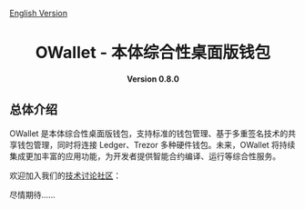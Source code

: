 [English Version](./README.md)

<h1 align="center">OWallet - 本体综合性桌面版钱包 </h1>
<h4 align="center">Version 0.8.0</h4>

## 总体介绍

OWallet 是本体综合性桌面版钱包，支持标准的钱包管理、基于多重签名技术的共享钱包管理，同时将连接 Ledger、Trezor 多种硬件钱包。未来，OWallet 将持续集成更加丰富的应用功能，为开发者提供智能合约编译、运行等综合性服务。

欢迎加入我们的[技术讨论社区](https://discord.gg/4TQujHj)：

尽情期待......

